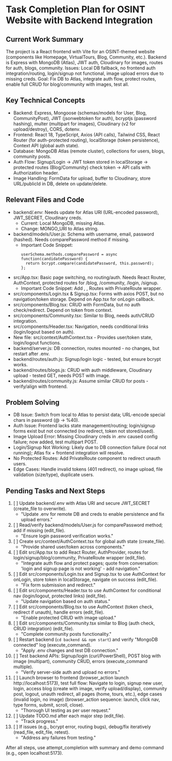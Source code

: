 # Task Completion Plan for OSINT Website with Backend Integration

## Current Work Summary
The project is a React frontend with Vite for an OSINT-themed website (components like Homepage, VirtualTours, Blog, Community, etc.). Backend is Express with MongoDB (Atlas), JWT auth, Cloudinary for images, routes for auth, blogs, community. Issues: Local DB fallback, no frontend auth integration/routing, login/signup not functional, image upload errors due to missing creds. Goal: Fix DB to Atlas, integrate auth flow, protect routes, enable full CRUD for blog/community with images, test all.

## Key Technical Concepts
- Backend: Express, Mongoose (schemas/models for User, Blog, CommunityPost), JWT (jsonwebtoken for auth), bcryptjs (password hashing), multer (multipart for images), Cloudinary (v2 for upload/destroy), CORS, dotenv.
- Frontend: React 18, TypeScript, Axios (API calls), Tailwind CSS, React Router (for auth-protected routing), localStorage (token persistence), Context API (global auth state).
- Database: MongoDB Atlas (remote cluster), collections for users, blogs, community posts.
- Auth Flow: Signup/Login -> JWT token stored in localStorage -> protected routes (Blog/Community) check token -> API calls with Authorization header.
- Image Handling: FormData for upload, buffer to Cloudinary, store URL/publicId in DB, delete on update/delete.

## Relevant Files and Code
- backend/.env: Needs update for Atlas URI (URL-encoded password), JWT_SECRET, Cloudinary creds.
  - Current: Local MongoDB, missing Atlas.
  - Change: MONGO_URI to Atlas string.
- backend/models/User.js: Schema with username, email, password (hashed). Needs comparePassword method if missing.
  - Important Code Snippet: 
    ```
    userSchema.methods.comparePassword = async function(candidatePassword) {
      return bcrypt.compare(candidatePassword, this.password);
    };
    ```
- src/App.tsx: Basic page switching, no routing/auth. Needs React Router, AuthContext, protected routes for /blog, /community, /login, /signup.
  - Important Code Snippet: Add <BrowserRouter>, <AuthProvider>, Routes with PrivateRoute wrapper.
- src/components/Login.tsx & Signup.tsx: Forms with axios POST, but no navigation/token storage. Depend on App.tsx for onLogin callback.
- src/components/Blog.tsx: CRUD with FormData, but no auth check/redirect. Depend on token from context.
- src/components/Community.tsx: Similar to Blog, needs auth/CRUD integration.
- src/components/Header.tsx: Navigation, needs conditional links (login/logout based on auth).
- New file: src/context/AuthContext.tsx - Provides user/token state, login/logout functions.
- backend/server.js: DB connection, routes mounted - no changes, but restart after .env.
- backend/routes/auth.js: Signup/login logic - tested, but ensure bcrypt works.
- backend/routes/blogs.js: CRUD with auth middleware, Cloudinary upload - tested GET, needs POST with image.
- backend/routes/community.js: Assume similar CRUD for posts - verify/align with frontend.

## Problem Solving
- DB Issue: Switch from local to Atlas to persist data; URL-encode special chars in password (@ -> %40).
- Auth Issue: Frontend lacks state management/routing; login/signup forms exist but not connected (no redirect, token not stored/used).
- Image Upload Error: Missing Cloudinary creds in .env caused config failure; now added, test multipart POST.
- Login/Signup Not Working: Likely due to DB connection failure (local not running); Atlas fix + frontend integration will resolve.
- No Protected Routes: Add PrivateRoute component to redirect unauth users.
- Edge Cases: Handle invalid tokens (401 redirect), no image upload, file validation (size/type), duplicate users.

## Pending Tasks and Next Steps
1. [ ] Update backend/.env with Atlas URI and secure JWT_SECRET (create_file to overwrite).
   - "Update .env for remote DB and creds to enable persistence and fix upload errors."
2. [ ] Read/verify backend/models/User.js for comparePassword method; add if missing (edit_file).
   - "Ensure login password verification works."
3. [ ] Create src/context/AuthContext.tsx for global auth state (create_file).
   - "Provide shared user/token across components."
4. [ ] Edit src/App.tsx to add React Router, AuthProvider, routes for login/signup/blog/community, PrivateRoute wrapper (edit_file).
   - "Integrate auth flow and protect pages; quote from conversation: 'login and signup page is not working' - add navigation."
5. [ ] Edit src/components/Login.tsx and Signup.tsx to use AuthContext for onLogin, store token in localStorage, navigate on success (edit_file).
   - "Fix form submission and redirect."
6. [ ] Edit src/components/Header.tsx to use AuthContext for conditional nav (login/logout, protected links) (edit_file).
   - "Update navigation based on auth status."
7. [ ] Edit src/components/Blog.tsx to use AuthContext (token check, redirect if unauth), handle errors (edit_file).
   - "Enable protected CRUD with image upload."
8. [ ] Edit src/components/Community.tsx similar to Blog (auth check, CRUD integration) (edit_file).
   - "Complete community posts functionality."
9. [ ] Restart backend (`cd backend && npm start`) and verify "MongoDB connected" log (execute_command).
   - "Apply .env changes and test DB connection."
10. [ ] Test backend APIs: Signup/login (curl/PowerShell), POST blog with image (multipart), community CRUD, errors (execute_command multiple).
    - "Verify server-side auth and upload no errors."
11. [ ] Launch browser to frontend (browser_action launch http://localhost:5173), test full flow: Navigate to login, signup new user, login, access blog (create with image, verify upload/display), community post, logout, unauth redirect, all pages (home, tours, etc.), edge cases (invalid login, no image) (browser_action sequence: launch, click nav, type forms, submit, scroll, close).
    - "Thorough UI testing as per user request."
12. [ ] Update TODO.md after each major step (edit_file).
    - "Track progress."
13. [ ] If issues (e.g., bcrypt error, routing bugs), debug/fix iteratively (read_file, edit_file, retest).
    - "Address any failures from testing."

After all steps, use attempt_completion with summary and demo command (e.g., open localhost:5173).
